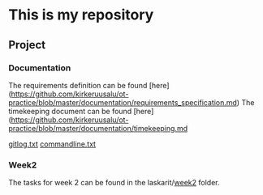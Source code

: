 # This is my repository

## Project

### Documentation
The requirements definition can be found [here] (https://github.com/kirkeruusalu/ot-practice/blob/master/documentation/requirements_specification.md)
The timekeeping document can be found [here] (https://github.com/kirkeruusalu/ot-practice/blob/master/documentation/timekeeping.md

[gitlog.txt](https://github.com/kirkeruusalu/ot-practice/blob/master/laskarit/week1/gitlog.txt)
[commandline.txt](https://github.com/kirkeruusalu/ot-practice/blob/master/laskarit/week1/commandline.txt)

### Week2
The tasks for week 2 can be found in the laskarit/[week2](https://github.com/kirkeruusalu/ot-practice/tree/master/laskarit/week2) folder.
